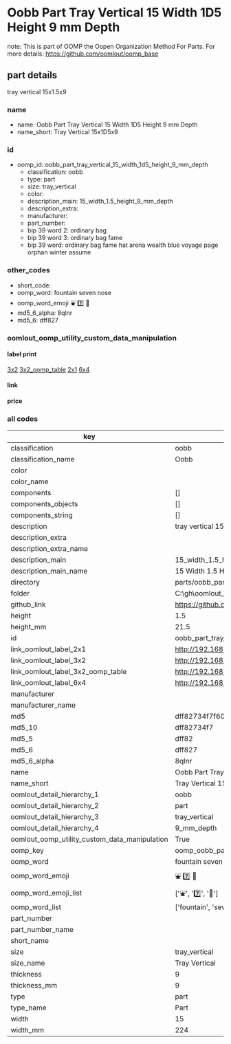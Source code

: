 # Oobb Part Tray Vertical 15 Width 1D5 Height 9 mm Depth  

note: This is part of OOMP the Oopen Organization Method For Parts. For more details: https://github.com/oomlout/oomp_base

##  part details
  



tray vertical 15x1.5x9



### name
* name: Oobb Part Tray Vertical 15 Width 1D5 Height 9 mm Depth
* name_short: Tray Vertical 15x1D5x9 
### id
* oomp_id: oobb_part_tray_vertical_15_width_1d5_height_9_mm_depth
  * classification: oobb
  * type: part
  * size: tray_vertical
  * color: 
  * description_main: 15_width_1.5_height_9_mm_depth
  * description_extra: 
  * manufacturer: 
  * part_number: 
  * bip 39 word 2: ordinary bag
  * bip 39 word 3: ordinary bag fame
  * bip 39 word: ordinary bag fame hat arena wealth blue voyage page orphan winter assume

### other_codes
* short_code: 
* oomp_word: fountain seven nose
* oomp_word_emoji :fountain: :seven: :nose:
* md5_6_alpha: 8qlnr
* md5_6: dff827






### oomlout_oomp_utility_custom_data_manipulation
#### label print
[3x2](http://192.168.1.245:1112/?label=oomp%208qlnr)
[3x2_oomp_table](http://192.168.1.108:1112/?label=oomp%208qlnr)
[2x1](http://192.168.1.242:1112/?label=oomp%208qlnr)
[6x4](http://192.168.1.55:1112/?label=oomp%208qlnr)    

#### link

                              

#### price







### all codes 
| key | value |  
| --- | --- |  
| classification | oobb |  
| classification_name | Oobb |  
| color |  |  
| color_name |  |  
| components | [] |  
| components_objects | [] |  
| components_string | [] |  
| description | tray vertical 15x1.5x9 |  
| description_extra |  |  
| description_extra_name |  |  
| description_main | 15_width_1.5_height_9_mm_depth |  
| description_main_name | 15 Width 1.5 Height 9 mm Depth |  
| directory | parts/oobb_part_tray_vertical_15_width_1d5_height_9_mm_depth |  
| folder | C:\gh\oomlout_oobb_version_4_generated_parts\parts\oobb_part_tray_vertical_15_width_1d5_height_9_mm_depth |  
| github_link | https://github.com/oomlout/oomlout_oomp_part_src/tree/main/parts/oobb_part_tray_vertical_15_width_1d5_height_9_mm_depth |  
| height | 1.5 |  
| height_mm | 21.5 |  
| id | oobb_part_tray_vertical_15_width_1d5_height_9_mm_depth |  
| link_oomlout_label_2x1 | http://192.168.1.242:1112/?label=oomp%208qlnr |  
| link_oomlout_label_3x2 | http://192.168.1.245:1112/?label=oomp%208qlnr |  
| link_oomlout_label_3x2_oomp_table | http://192.168.1.108:1112/?label=oomp%208qlnr |  
| link_oomlout_label_6x4 | http://192.168.1.55:1112/?label=oomp%208qlnr |  
| manufacturer |  |  
| manufacturer_name |  |  
| md5 | dff82734f7f6030be085b698a4c464e2 |  
| md5_10 | dff82734f7 |  
| md5_5 | dff82 |  
| md5_6 | dff827 |  
| md5_6_alpha | 8qlnr |  
| name | Oobb Part Tray Vertical 15 Width 1D5 Height 9 mm Depth |  
| name_short | Tray Vertical 15x1D5x9  |  
| oomlout_detail_hierarchy_1 | oobb |  
| oomlout_detail_hierarchy_2 | part |  
| oomlout_detail_hierarchy_3 | tray_vertical |  
| oomlout_detail_hierarchy_4 | 9_mm_depth |  
| oomlout_oomp_utility_custom_data_manipulation | True |  
| oomp_key | oomp_oobb_part_tray_vertical_15_width_1d5_height_9_mm_depth |  
| oomp_word | fountain seven nose |  
| oomp_word_emoji | :fountain: :seven: :nose: |  
| oomp_word_emoji_list | [':fountain:', ':seven:', ':nose:'] |  
| oomp_word_list | ['fountain', 'seven', 'nose'] |  
| part_number |  |  
| part_number_name |  |  
| short_name |  |  
| size | tray_vertical |  
| size_name | Tray Vertical |  
| thickness | 9 |  
| thickness_mm | 9 |  
| type | part |  
| type_name | Part |  
| width | 15 |  
| width_mm | 224 |  
